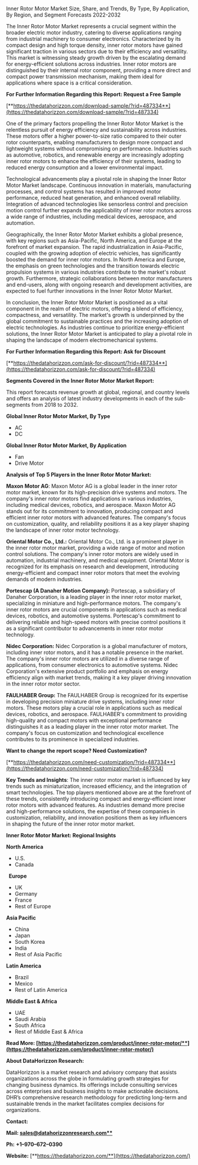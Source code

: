 ﻿Inner Rotor Motor Market Size, Share, and Trends, By Type, By Application, By Region, and Segment Forecasts 2022-2032

The Inner Rotor Motor Market represents a crucial segment within the broader electric motor industry, catering to diverse applications ranging from industrial machinery to consumer electronics. Characterized by its compact design and high torque density, inner rotor motors have gained significant traction in various sectors due to their efficiency and versatility. This market is witnessing steady growth driven by the escalating demand for energy-efficient solutions across industries. Inner rotor motors are distinguished by their internal rotor component, providing a more direct and compact power transmission mechanism, making them ideal for applications where space is a critical consideration.

**For Further Information Regarding this Report: Request a Free Sample**	

[**https://thedatahorizzon.com/download-sample/?rid=487334**](https://thedatahorizzon.com/download-sample/?rid=487334)

One of the primary factors propelling the Inner Rotor Motor Market is the relentless pursuit of energy efficiency and sustainability across industries. These motors offer a higher power-to-size ratio compared to their outer rotor counterparts, enabling manufacturers to design more compact and lightweight systems without compromising on performance. Industries such as automotive, robotics, and renewable energy are increasingly adopting inner rotor motors to enhance the efficiency of their systems, leading to reduced energy consumption and a lower environmental impact.

Technological advancements play a pivotal role in shaping the Inner Rotor Motor Market landscape. Continuous innovation in materials, manufacturing processes, and control systems has resulted in improved motor performance, reduced heat generation, and enhanced overall reliability. Integration of advanced technologies like sensorless control and precision motion control further expands the applicability of inner rotor motors across a wide range of industries, including medical devices, aerospace, and automation.

Geographically, the Inner Rotor Motor Market exhibits a global presence, with key regions such as Asia-Pacific, North America, and Europe at the forefront of market expansion. The rapid industrialization in Asia-Pacific, coupled with the growing adoption of electric vehicles, has significantly boosted the demand for inner rotor motors. In North America and Europe, the emphasis on green technologies and the transition towards electric propulsion systems in various industries contribute to the market's robust growth. Furthermore, strategic collaborations between motor manufacturers and end-users, along with ongoing research and development activities, are expected to fuel further innovations in the Inner Rotor Motor Market.

In conclusion, the Inner Rotor Motor Market is positioned as a vital component in the realm of electric motors, offering a blend of efficiency, compactness, and versatility. The market's growth is underpinned by the global commitment to sustainable practices and the increasing adoption of electric technologies. As industries continue to prioritize energy-efficient solutions, the Inner Rotor Motor Market is anticipated to play a pivotal role in shaping the landscape of modern electromechanical systems.

**For Further Information Regarding this Report: Ask for Discount**	

[**https://thedatahorizzon.com/ask-for-discount/?rid=487334**](https://thedatahorizzon.com/ask-for-discount/?rid=487334)

**Segments Covered in the Inner Rotor Motor Market Report:**

This report forecasts revenue growth at global, regional, and country levels and offers an analysis of latest industry developments in each of the sub-segments from 2018 to 2032.

**Global Inner Rotor Motor Market, By Type**

- AC
- DC

**Global Inner Rotor Motor Market, By Application**

- Fan
- Drive Motor

**Analysis of Top 5 Players in the Inner Rotor Motor Market:**

**Maxon Motor AG**: Maxon Motor AG is a global leader in the inner rotor motor market, known for its high-precision drive systems and motors. The company's inner rotor motors find applications in various industries, including medical devices, robotics, and aerospace. Maxon Motor AG stands out for its commitment to innovation, producing compact and efficient inner rotor motors with advanced features. The company's focus on customization, quality, and reliability positions it as a key player shaping the landscape of inner rotor motor technology.

**Oriental Motor Co., Ltd.:** Oriental Motor Co., Ltd. is a prominent player in the inner rotor motor market, providing a wide range of motor and motion control solutions. The company's inner rotor motors are widely used in automation, industrial machinery, and medical equipment. Oriental Motor is recognized for its emphasis on research and development, introducing energy-efficient and compact inner rotor motors that meet the evolving demands of modern industries.

**Portescap (A Danaher Motion Company):** Portescap, a subsidiary of Danaher Corporation, is a leading player in the inner rotor motor market, specializing in miniature and high-performance motors. The company's inner rotor motors are crucial components in applications such as medical devices, robotics, and automotive systems. Portescap's commitment to delivering reliable and high-speed motors with precise control positions it as a significant contributor to advancements in inner rotor motor technology.

**Nidec Corporation:** Nidec Corporation is a global manufacturer of motors, including inner rotor motors, and it has a notable presence in the market. The company's inner rotor motors are utilized in a diverse range of applications, from consumer electronics to automotive systems. Nidec Corporation's extensive product portfolio and emphasis on energy efficiency align with market trends, making it a key player driving innovation in the inner rotor motor sector.

**FAULHABER Group:** The FAULHABER Group is recognized for its expertise in developing precision miniature drive systems, including inner rotor motors. These motors play a crucial role in applications such as medical devices, robotics, and aerospace. FAULHABER's commitment to providing high-quality and compact motors with exceptional performance distinguishes it as a leading player in the inner rotor motor market. The company's focus on customization and technological excellence contributes to its prominence in specialized industries.

**Want to change the report scope? Need Customization?**

[**https://thedatahorizzon.com/need-customization/?rid=487334**](https://thedatahorizzon.com/need-customization/?rid=487334)

**Key Trends and Insights**: The inner rotor motor market is influenced by key trends such as miniaturization, increased efficiency, and the integration of smart technologies. The top players mentioned above are at the forefront of these trends, consistently introducing compact and energy-efficient inner rotor motors with advanced features. As industries demand more precise and high-performance solutions, the expertise of these companies in customization, reliability, and innovation positions them as key influencers in shaping the future of the inner rotor motor market.

**Inner Rotor Motor Market: Regional Insights**

**North America**

- U.S.
- Canada

` `**Europe**

- UK
- Germany
- France
- Rest of Europe

**Asia Pacific**

- China
- Japan
- South Korea
- India
- Rest of Asia Pacific

**Latin America**

- Brazil
- Mexico
- Rest of Latin America

**Middle East & Africa**

- UAE
- Saudi Arabia
- South Africa
- Rest of Middle East & Africa

**Read More: [https://thedatahorizzon.com/product/inner-rotor-motor/**](https://thedatahorizzon.com/product/inner-rotor-motor/)**


**About DataHorizzon Research:**

DataHorizzon is a market research and advisory company that assists organizations across the globe in formulating growth strategies for changing business dynamics. Its offerings include consulting services across enterprises and business insights to make actionable decisions. DHR’s comprehensive research methodology for predicting long-term and sustainable trends in the market facilitates complex decisions for organizations.

**Contact:**

**Mail: [sales@datahorizzonresearch.com**](mailto:sales@datahorizzonresearch.com)**

**Ph:** **+1–970–672–0390**

**Website:** [**https://thedatahorizzon.com/**](https://thedatahorizzon.com/)


